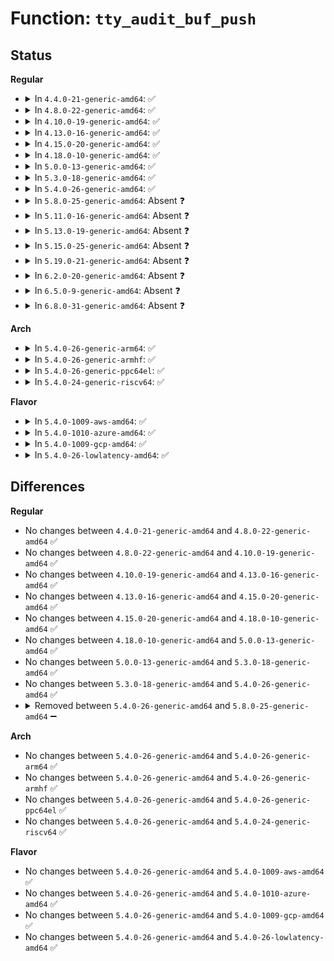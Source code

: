 # Function: <code>tty_audit_buf_push</code>

## Status
<b>Regular</b>
<ul>
<li>
<details>
<summary>In <code>4.4.0-21-generic-amd64</code>: ✅</summary>

```c
void tty_audit_buf_push(struct tty_audit_buf * buf)
```

```json
{
  "name": "tty_audit_buf_push",
  "collision_type": "Unique Static",
  "inline_type": "No",
  "funcs": [
    {
      "addr": 18446744071584010048,
      "name": "tty_audit_buf_push",
      "external": false,
      "loc": "drivers/tty/tty_audit.c:94",
      "file": "drivers/tty/tty_audit.c",
      "inline": "seen, unknown",
      "caller_inline": [],
      "caller_func": [
        "drivers/tty/tty_audit.c:tty_audit_exit",
        "drivers/tty/tty_audit.c:tty_audit_tiocsti",
        "drivers/tty/tty_audit.c:tty_audit_push_current",
        "drivers/tty/tty_audit.c:tty_audit_add_data",
        "drivers/tty/tty_audit.c:tty_audit_add_data",
        "drivers/tty/tty_audit.c:tty_audit_push"
      ]
    }
  ],
  "symbols": [
    {
      "addr": 18446744071584010048,
      "name": "tty_audit_buf_push",
      "section": ".text",
      "bind": "STB_LOCAL",
      "size": 75
    }
  ]
}
```
</details>
</li>
<li>
<details>
<summary>In <code>4.8.0-22-generic-amd64</code>: ✅</summary>

```c
void tty_audit_buf_push(struct tty_audit_buf * buf)
```

```json
{
  "name": "tty_audit_buf_push",
  "collision_type": "Unique Static",
  "inline_type": "No",
  "funcs": [
    {
      "addr": 18446744071584341824,
      "name": "tty_audit_buf_push",
      "external": false,
      "loc": "drivers/tty/tty_audit.c:93",
      "file": "drivers/tty/tty_audit.c",
      "inline": "seen, unknown",
      "caller_inline": [],
      "caller_func": [
        "drivers/tty/tty_audit.c:tty_audit_add_data",
        "drivers/tty/tty_audit.c:tty_audit_add_data",
        "drivers/tty/tty_audit.c:tty_audit_push",
        "drivers/tty/tty_audit.c:tty_audit_exit"
      ]
    }
  ],
  "symbols": [
    {
      "addr": 18446744071584341824,
      "name": "tty_audit_buf_push",
      "section": ".text",
      "bind": "STB_LOCAL",
      "size": 72
    }
  ]
}
```
</details>
</li>
<li>
<details>
<summary>In <code>4.10.0-19-generic-amd64</code>: ✅</summary>

```c
void tty_audit_buf_push(struct tty_audit_buf * buf)
```

```json
{
  "name": "tty_audit_buf_push",
  "collision_type": "Unique Static",
  "inline_type": "No",
  "funcs": [
    {
      "addr": 18446744071584523664,
      "name": "tty_audit_buf_push",
      "external": false,
      "loc": "drivers/tty/tty_audit.c:93",
      "file": "drivers/tty/tty_audit.c",
      "inline": "seen, unknown",
      "caller_inline": [],
      "caller_func": [
        "drivers/tty/tty_audit.c:tty_audit_add_data",
        "drivers/tty/tty_audit.c:tty_audit_add_data",
        "drivers/tty/tty_audit.c:tty_audit_push",
        "drivers/tty/tty_audit.c:tty_audit_exit"
      ]
    }
  ],
  "symbols": [
    {
      "addr": 18446744071584523664,
      "name": "tty_audit_buf_push",
      "section": ".text",
      "bind": "STB_LOCAL",
      "size": 72
    }
  ]
}
```
</details>
</li>
<li>
<details>
<summary>In <code>4.13.0-16-generic-amd64</code>: ✅</summary>

```c
void tty_audit_buf_push(struct tty_audit_buf * buf)
```

```json
{
  "name": "tty_audit_buf_push",
  "collision_type": "Unique Static",
  "inline_type": "No",
  "funcs": [
    {
      "addr": 18446744071584607152,
      "name": "tty_audit_buf_push",
      "external": false,
      "loc": "drivers/tty/tty_audit.c:93",
      "file": "drivers/tty/tty_audit.c",
      "inline": "seen, unknown",
      "caller_inline": [],
      "caller_func": [
        "drivers/tty/tty_audit.c:tty_audit_add_data",
        "drivers/tty/tty_audit.c:tty_audit_add_data",
        "drivers/tty/tty_audit.c:tty_audit_add_data",
        "drivers/tty/tty_audit.c:tty_audit_push",
        "drivers/tty/tty_audit.c:tty_audit_exit"
      ]
    }
  ],
  "symbols": [
    {
      "addr": 18446744071584607152,
      "name": "tty_audit_buf_push",
      "section": ".text",
      "bind": "STB_LOCAL",
      "size": 73
    }
  ]
}
```
</details>
</li>
<li>
<details>
<summary>In <code>4.15.0-20-generic-amd64</code>: ✅</summary>

```c
void tty_audit_buf_push(struct tty_audit_buf * buf)
```

```json
{
  "name": "tty_audit_buf_push",
  "collision_type": "Unique Static",
  "inline_type": "No",
  "funcs": [
    {
      "addr": 18446744071585019680,
      "name": "tty_audit_buf_push",
      "external": false,
      "loc": "drivers/tty/tty_audit.c:91",
      "file": "drivers/tty/tty_audit.c",
      "inline": "seen, unknown",
      "caller_inline": [],
      "caller_func": [
        "drivers/tty/tty_audit.c:tty_audit_add_data",
        "drivers/tty/tty_audit.c:tty_audit_add_data",
        "drivers/tty/tty_audit.c:tty_audit_add_data",
        "drivers/tty/tty_audit.c:tty_audit_push",
        "drivers/tty/tty_audit.c:tty_audit_exit"
      ]
    }
  ],
  "symbols": [
    {
      "addr": 18446744071585019680,
      "name": "tty_audit_buf_push",
      "section": ".text",
      "bind": "STB_LOCAL",
      "size": 73
    }
  ]
}
```
</details>
</li>
<li>
<details>
<summary>In <code>4.18.0-10-generic-amd64</code>: ✅</summary>

```c
void tty_audit_buf_push(struct tty_audit_buf * buf)
```

```json
{
  "name": "tty_audit_buf_push",
  "collision_type": "Unique Static",
  "inline_type": "No",
  "funcs": [
    {
      "addr": 18446744071585253888,
      "name": "tty_audit_buf_push",
      "external": false,
      "loc": "drivers/tty/tty_audit.c:91",
      "file": "drivers/tty/tty_audit.c",
      "inline": "seen, unknown",
      "caller_inline": [],
      "caller_func": [
        "drivers/tty/tty_audit.c:tty_audit_add_data",
        "drivers/tty/tty_audit.c:tty_audit_add_data",
        "drivers/tty/tty_audit.c:tty_audit_add_data",
        "drivers/tty/tty_audit.c:tty_audit_push",
        "drivers/tty/tty_audit.c:tty_audit_exit"
      ]
    }
  ],
  "symbols": [
    {
      "addr": 18446744071585253888,
      "name": "tty_audit_buf_push",
      "section": ".text",
      "bind": "STB_LOCAL",
      "size": 72
    }
  ]
}
```
</details>
</li>
<li>
<details>
<summary>In <code>5.0.0-13-generic-amd64</code>: ✅</summary>

```c
void tty_audit_buf_push(struct tty_audit_buf * buf)
```

```json
{
  "name": "tty_audit_buf_push",
  "collision_type": "Unique Static",
  "inline_type": "No",
  "funcs": [
    {
      "addr": 18446744071585373312,
      "name": "tty_audit_buf_push",
      "external": false,
      "loc": "drivers/tty/tty_audit.c:90",
      "file": "drivers/tty/tty_audit.c",
      "inline": "seen, unknown",
      "caller_inline": [],
      "caller_func": [
        "drivers/tty/tty_audit.c:tty_audit_add_data",
        "drivers/tty/tty_audit.c:tty_audit_add_data",
        "drivers/tty/tty_audit.c:tty_audit_add_data",
        "drivers/tty/tty_audit.c:tty_audit_push",
        "drivers/tty/tty_audit.c:tty_audit_exit"
      ]
    }
  ],
  "symbols": [
    {
      "addr": 18446744071585373312,
      "name": "tty_audit_buf_push",
      "section": ".text",
      "bind": "STB_LOCAL",
      "size": 72
    }
  ]
}
```
</details>
</li>
<li>
<details>
<summary>In <code>5.3.0-18-generic-amd64</code>: ✅</summary>

```c
void tty_audit_buf_push(struct tty_audit_buf * buf)
```

```json
{
  "name": "tty_audit_buf_push",
  "collision_type": "Unique Static",
  "inline_type": "No",
  "funcs": [
    {
      "addr": 18446744071585587104,
      "name": "tty_audit_buf_push",
      "external": false,
      "loc": "drivers/tty/tty_audit.c:90",
      "file": "drivers/tty/tty_audit.c",
      "inline": "seen, unknown",
      "caller_inline": [],
      "caller_func": [
        "drivers/tty/tty_audit.c:tty_audit_add_data",
        "drivers/tty/tty_audit.c:tty_audit_add_data",
        "drivers/tty/tty_audit.c:tty_audit_push",
        "drivers/tty/tty_audit.c:tty_audit_exit"
      ]
    }
  ],
  "symbols": [
    {
      "addr": 18446744071585587104,
      "name": "tty_audit_buf_push",
      "section": ".text",
      "bind": "STB_LOCAL",
      "size": 74
    }
  ]
}
```
</details>
</li>
<li>
<details>
<summary>In <code>5.4.0-26-generic-amd64</code>: ✅</summary>

```c
void tty_audit_buf_push(struct tty_audit_buf * buf)
```

```json
{
  "name": "tty_audit_buf_push",
  "collision_type": "Unique Static",
  "inline_type": "No",
  "funcs": [
    {
      "addr": 18446744071585728016,
      "name": "tty_audit_buf_push",
      "external": false,
      "loc": "drivers/tty/tty_audit.c:90",
      "file": "drivers/tty/tty_audit.c",
      "inline": "seen, unknown",
      "caller_inline": [],
      "caller_func": [
        "drivers/tty/tty_audit.c:tty_audit_add_data",
        "drivers/tty/tty_audit.c:tty_audit_add_data",
        "drivers/tty/tty_audit.c:tty_audit_push",
        "drivers/tty/tty_audit.c:tty_audit_exit"
      ]
    }
  ],
  "symbols": [
    {
      "addr": 18446744071585728016,
      "name": "tty_audit_buf_push",
      "section": ".text",
      "bind": "STB_LOCAL",
      "size": 74
    }
  ]
}
```
</details>
</li>
<li>
<details>
<summary>In <code>5.8.0-25-generic-amd64</code>: Absent ❓</summary>

```json
{
  "name": "tty_audit_buf_push",
  "collision_type": "Unique Static",
  "inline_type": "Full",
  "funcs": [
    {
      "addr": 18446744071586460064,
      "name": "tty_audit_buf_push",
      "external": false,
      "loc": "drivers/tty/tty_audit.c:90",
      "file": "drivers/tty/tty_audit.c",
      "inline": "not declared, inlined",
      "caller_inline": [
        "drivers/tty/tty_audit.c:tty_audit_add_data",
        "drivers/tty/tty_audit.c:tty_audit_add_data",
        "drivers/tty/tty_audit.c:tty_audit_push",
        "drivers/tty/tty_audit.c:tty_audit_exit"
      ],
      "caller_func": []
    }
  ],
  "symbols": []
}
```
</details>
</li>
<li>
<details>
<summary>In <code>5.11.0-16-generic-amd64</code>: Absent ❓</summary>

```json
{
  "name": "tty_audit_buf_push",
  "collision_type": "Unique Static",
  "inline_type": "Full",
  "funcs": [
    {
      "addr": 18446744071586574397,
      "name": "tty_audit_buf_push",
      "external": false,
      "loc": "drivers/tty/tty_audit.c:90",
      "file": "drivers/tty/tty_audit.c",
      "inline": "not declared, inlined",
      "caller_inline": [
        "drivers/tty/tty_audit.c:tty_audit_add_data",
        "drivers/tty/tty_audit.c:tty_audit_add_data",
        "drivers/tty/tty_audit.c:tty_audit_push",
        "drivers/tty/tty_audit.c:tty_audit_exit"
      ],
      "caller_func": []
    }
  ],
  "symbols": []
}
```
</details>
</li>
<li>
<details>
<summary>In <code>5.13.0-19-generic-amd64</code>: Absent ❓</summary>

```json
{
  "name": "tty_audit_buf_push",
  "collision_type": "Unique Static",
  "inline_type": "Full",
  "funcs": [
    {
      "addr": 18446744071586458998,
      "name": "tty_audit_buf_push",
      "external": false,
      "loc": "drivers/tty/tty_audit.c:91",
      "file": "drivers/tty/tty_audit.c",
      "inline": "not declared, inlined",
      "caller_inline": [
        "drivers/tty/tty_audit.c:tty_audit_add_data",
        "drivers/tty/tty_audit.c:tty_audit_add_data",
        "drivers/tty/tty_audit.c:tty_audit_push",
        "drivers/tty/tty_audit.c:tty_audit_exit"
      ],
      "caller_func": []
    }
  ],
  "symbols": []
}
```
</details>
</li>
<li>
<details>
<summary>In <code>5.15.0-25-generic-amd64</code>: Absent ❓</summary>

```json
{
  "name": "tty_audit_buf_push",
  "collision_type": "Unique Static",
  "inline_type": "Full",
  "funcs": [
    {
      "addr": 18446744071586985926,
      "name": "tty_audit_buf_push",
      "external": false,
      "loc": "drivers/tty/tty_audit.c:91",
      "file": "drivers/tty/tty_audit.c",
      "inline": "not declared, inlined",
      "caller_inline": [
        "drivers/tty/tty_audit.c:tty_audit_add_data",
        "drivers/tty/tty_audit.c:tty_audit_add_data",
        "drivers/tty/tty_audit.c:tty_audit_push",
        "drivers/tty/tty_audit.c:tty_audit_exit"
      ],
      "caller_func": []
    }
  ],
  "symbols": []
}
```
</details>
</li>
<li>
<details>
<summary>In <code>5.19.0-21-generic-amd64</code>: Absent ❓</summary>

```json
{
  "name": "tty_audit_buf_push",
  "collision_type": "Unique Static",
  "inline_type": "Full",
  "funcs": [
    {
      "addr": 18446744071588283389,
      "name": "tty_audit_buf_push",
      "external": false,
      "loc": "drivers/tty/tty_audit.c:91",
      "file": "drivers/tty/tty_audit.c",
      "inline": "not declared, inlined",
      "caller_inline": [
        "drivers/tty/tty_audit.c:tty_audit_add_data",
        "drivers/tty/tty_audit.c:tty_audit_add_data",
        "drivers/tty/tty_audit.c:tty_audit_push",
        "drivers/tty/tty_audit.c:tty_audit_exit"
      ],
      "caller_func": []
    }
  ],
  "symbols": []
}
```
</details>
</li>
<li>
<details>
<summary>In <code>6.2.0-20-generic-amd64</code>: Absent ❓</summary>

```json
{
  "name": "tty_audit_buf_push",
  "collision_type": "Unique Static",
  "inline_type": "Full",
  "funcs": [
    {
      "addr": 18446744071589699261,
      "name": "tty_audit_buf_push",
      "external": false,
      "loc": "drivers/tty/tty_audit.c:91",
      "file": "drivers/tty/tty_audit.c",
      "inline": "not declared, inlined",
      "caller_inline": [
        "drivers/tty/tty_audit.c:tty_audit_add_data",
        "drivers/tty/tty_audit.c:tty_audit_add_data",
        "drivers/tty/tty_audit.c:tty_audit_push",
        "drivers/tty/tty_audit.c:tty_audit_exit"
      ],
      "caller_func": []
    }
  ],
  "symbols": []
}
```
</details>
</li>
<li>
<details>
<summary>In <code>6.5.0-9-generic-amd64</code>: Absent ❓</summary>

```json
{
  "name": "tty_audit_buf_push",
  "collision_type": "Unique Static",
  "inline_type": "Full",
  "funcs": [
    {
      "addr": 18446744071590003914,
      "name": "tty_audit_buf_push",
      "external": false,
      "loc": "drivers/tty/tty_audit.c:91",
      "file": "drivers/tty/tty_audit.c",
      "inline": "not declared, inlined",
      "caller_inline": [
        "drivers/tty/tty_audit.c:tty_audit_add_data",
        "drivers/tty/tty_audit.c:tty_audit_add_data",
        "drivers/tty/tty_audit.c:tty_audit_push",
        "drivers/tty/tty_audit.c:tty_audit_exit"
      ],
      "caller_func": []
    }
  ],
  "symbols": []
}
```
</details>
</li>
<li>
<details>
<summary>In <code>6.8.0-31-generic-amd64</code>: Absent ❓</summary>

```json
{
  "name": "tty_audit_buf_push",
  "collision_type": "Unique Static",
  "inline_type": "Full",
  "funcs": [
    {
      "addr": 18446744071590342282,
      "name": "tty_audit_buf_push",
      "external": false,
      "loc": "drivers/tty/tty_audit.c:91",
      "file": "drivers/tty/tty_audit.c",
      "inline": "not declared, inlined",
      "caller_inline": [
        "drivers/tty/tty_audit.c:tty_audit_add_data",
        "drivers/tty/tty_audit.c:tty_audit_add_data",
        "drivers/tty/tty_audit.c:tty_audit_push",
        "drivers/tty/tty_audit.c:tty_audit_exit"
      ],
      "caller_func": []
    }
  ],
  "symbols": []
}
```
</details>
</li>
</ul>
<b>Arch</b>
<ul>
<li>
<details>
<summary>In <code>5.4.0-26-generic-arm64</code>: ✅</summary>

```c
void tty_audit_buf_push(struct tty_audit_buf * buf)
```

```json
{
  "name": "tty_audit_buf_push",
  "collision_type": "Unique Static",
  "inline_type": "No",
  "funcs": [
    {
      "addr": 18446603336498426744,
      "name": "tty_audit_buf_push",
      "external": false,
      "loc": "drivers/tty/tty_audit.c:90",
      "file": "drivers/tty/tty_audit.c",
      "inline": "seen, unknown",
      "caller_inline": [],
      "caller_func": [
        "drivers/tty/tty_audit.c:tty_audit_add_data",
        "drivers/tty/tty_audit.c:tty_audit_add_data",
        "drivers/tty/tty_audit.c:tty_audit_push",
        "drivers/tty/tty_audit.c:tty_audit_exit"
      ]
    }
  ],
  "symbols": [
    {
      "addr": 18446603336498426744,
      "name": "tty_audit_buf_push",
      "section": ".text",
      "bind": "STB_LOCAL",
      "size": 84
    }
  ]
}
```
</details>
</li>
<li>
<details>
<summary>In <code>5.4.0-26-generic-armhf</code>: ✅</summary>

```c
void tty_audit_buf_push(struct tty_audit_buf * buf)
```

```json
{
  "name": "tty_audit_buf_push",
  "collision_type": "Unique Static",
  "inline_type": "No",
  "funcs": [
    {
      "addr": 3231092856,
      "name": "tty_audit_buf_push",
      "external": false,
      "loc": "drivers/tty/tty_audit.c:90",
      "file": "drivers/tty/tty_audit.c",
      "inline": "seen, unknown",
      "caller_inline": [],
      "caller_func": [
        "drivers/tty/tty_audit.c:tty_audit_add_data",
        "drivers/tty/tty_audit.c:tty_audit_add_data",
        "drivers/tty/tty_audit.c:tty_audit_push",
        "drivers/tty/tty_audit.c:tty_audit_exit"
      ]
    }
  ],
  "symbols": [
    {
      "addr": 3231092856,
      "name": "tty_audit_buf_push",
      "section": ".text",
      "bind": "STB_LOCAL",
      "size": 96
    }
  ]
}
```
</details>
</li>
<li>
<details>
<summary>In <code>5.4.0-26-generic-ppc64el</code>: ✅</summary>

```c
void tty_audit_buf_push(struct tty_audit_buf * buf)
```

```json
{
  "name": "tty_audit_buf_push",
  "collision_type": "Unique Static",
  "inline_type": "No",
  "funcs": [
    {
      "addr": 13835058055291609440,
      "name": "tty_audit_buf_push",
      "external": false,
      "loc": "drivers/tty/tty_audit.c:90",
      "file": "drivers/tty/tty_audit.c",
      "inline": "seen, unknown",
      "caller_inline": [],
      "caller_func": [
        "drivers/tty/tty_audit.c:tty_audit_add_data",
        "drivers/tty/tty_audit.c:tty_audit_add_data",
        "drivers/tty/tty_audit.c:tty_audit_push",
        "drivers/tty/tty_audit.c:tty_audit_exit"
      ]
    }
  ],
  "symbols": [
    {
      "addr": 13835058055291609440,
      "name": "tty_audit_buf_push",
      "section": ".text",
      "bind": "STB_LOCAL",
      "size": 136
    }
  ]
}
```
</details>
</li>
<li>
<details>
<summary>In <code>5.4.0-24-generic-riscv64</code>: ✅</summary>

```c
void tty_audit_buf_push(struct tty_audit_buf * buf)
```

```json
{
  "name": "tty_audit_buf_push",
  "collision_type": "Unique Static",
  "inline_type": "No",
  "funcs": [
    {
      "addr": 18446743936276078218,
      "name": "tty_audit_buf_push",
      "external": false,
      "loc": "drivers/tty/tty_audit.c:90",
      "file": "drivers/tty/tty_audit.c",
      "inline": "seen, unknown",
      "caller_inline": [],
      "caller_func": [
        "drivers/tty/tty_audit.c:tty_audit_add_data",
        "drivers/tty/tty_audit.c:tty_audit_add_data",
        "drivers/tty/tty_audit.c:tty_audit_push",
        "drivers/tty/tty_audit.c:tty_audit_exit"
      ]
    }
  ],
  "symbols": [
    {
      "addr": 18446743936276078218,
      "name": "tty_audit_buf_push",
      "section": ".text",
      "bind": "STB_LOCAL",
      "size": 72
    }
  ]
}
```
</details>
</li>
</ul>
<b>Flavor</b>
<ul>
<li>
<details>
<summary>In <code>5.4.0-1009-aws-amd64</code>: ✅</summary>

```c
void tty_audit_buf_push(struct tty_audit_buf * buf)
```

```json
{
  "name": "tty_audit_buf_push",
  "collision_type": "Unique Static",
  "inline_type": "No",
  "funcs": [
    {
      "addr": 18446744071585489040,
      "name": "tty_audit_buf_push",
      "external": false,
      "loc": "drivers/tty/tty_audit.c:90",
      "file": "drivers/tty/tty_audit.c",
      "inline": "seen, unknown",
      "caller_inline": [],
      "caller_func": [
        "drivers/tty/tty_audit.c:tty_audit_add_data",
        "drivers/tty/tty_audit.c:tty_audit_add_data",
        "drivers/tty/tty_audit.c:tty_audit_push",
        "drivers/tty/tty_audit.c:tty_audit_exit"
      ]
    }
  ],
  "symbols": [
    {
      "addr": 18446744071585489040,
      "name": "tty_audit_buf_push",
      "section": ".text",
      "bind": "STB_LOCAL",
      "size": 74
    }
  ]
}
```
</details>
</li>
<li>
<details>
<summary>In <code>5.4.0-1010-azure-amd64</code>: ✅</summary>

```c
void tty_audit_buf_push(struct tty_audit_buf * buf)
```

```json
{
  "name": "tty_audit_buf_push",
  "collision_type": "Unique Static",
  "inline_type": "No",
  "funcs": [
    {
      "addr": 18446744071585358880,
      "name": "tty_audit_buf_push",
      "external": false,
      "loc": "drivers/tty/tty_audit.c:90",
      "file": "drivers/tty/tty_audit.c",
      "inline": "seen, unknown",
      "caller_inline": [],
      "caller_func": [
        "drivers/tty/tty_audit.c:tty_audit_add_data",
        "drivers/tty/tty_audit.c:tty_audit_add_data",
        "drivers/tty/tty_audit.c:tty_audit_push",
        "drivers/tty/tty_audit.c:tty_audit_exit"
      ]
    }
  ],
  "symbols": [
    {
      "addr": 18446744071585358880,
      "name": "tty_audit_buf_push",
      "section": ".text",
      "bind": "STB_LOCAL",
      "size": 74
    }
  ]
}
```
</details>
</li>
<li>
<details>
<summary>In <code>5.4.0-1009-gcp-amd64</code>: ✅</summary>

```c
void tty_audit_buf_push(struct tty_audit_buf * buf)
```

```json
{
  "name": "tty_audit_buf_push",
  "collision_type": "Unique Static",
  "inline_type": "No",
  "funcs": [
    {
      "addr": 18446744071585678416,
      "name": "tty_audit_buf_push",
      "external": false,
      "loc": "drivers/tty/tty_audit.c:90",
      "file": "drivers/tty/tty_audit.c",
      "inline": "seen, unknown",
      "caller_inline": [],
      "caller_func": [
        "drivers/tty/tty_audit.c:tty_audit_add_data",
        "drivers/tty/tty_audit.c:tty_audit_add_data",
        "drivers/tty/tty_audit.c:tty_audit_push",
        "drivers/tty/tty_audit.c:tty_audit_exit"
      ]
    }
  ],
  "symbols": [
    {
      "addr": 18446744071585678416,
      "name": "tty_audit_buf_push",
      "section": ".text",
      "bind": "STB_LOCAL",
      "size": 74
    }
  ]
}
```
</details>
</li>
<li>
<details>
<summary>In <code>5.4.0-26-lowlatency-amd64</code>: ✅</summary>

```c
void tty_audit_buf_push(struct tty_audit_buf * buf)
```

```json
{
  "name": "tty_audit_buf_push",
  "collision_type": "Unique Static",
  "inline_type": "No",
  "funcs": [
    {
      "addr": 18446744071585786464,
      "name": "tty_audit_buf_push",
      "external": false,
      "loc": "drivers/tty/tty_audit.c:90",
      "file": "drivers/tty/tty_audit.c",
      "inline": "seen, unknown",
      "caller_inline": [],
      "caller_func": [
        "drivers/tty/tty_audit.c:tty_audit_add_data",
        "drivers/tty/tty_audit.c:tty_audit_add_data",
        "drivers/tty/tty_audit.c:tty_audit_push",
        "drivers/tty/tty_audit.c:tty_audit_exit"
      ]
    }
  ],
  "symbols": [
    {
      "addr": 18446744071585786464,
      "name": "tty_audit_buf_push",
      "section": ".text",
      "bind": "STB_LOCAL",
      "size": 74
    }
  ]
}
```
</details>
</li>
</ul>

## Differences
<b>Regular</b>
<ul>
<li>
No changes between <code>4.4.0-21-generic-amd64</code> and <code>4.8.0-22-generic-amd64</code> ✅
</li>
<li>
No changes between <code>4.8.0-22-generic-amd64</code> and <code>4.10.0-19-generic-amd64</code> ✅
</li>
<li>
No changes between <code>4.10.0-19-generic-amd64</code> and <code>4.13.0-16-generic-amd64</code> ✅
</li>
<li>
No changes between <code>4.13.0-16-generic-amd64</code> and <code>4.15.0-20-generic-amd64</code> ✅
</li>
<li>
No changes between <code>4.15.0-20-generic-amd64</code> and <code>4.18.0-10-generic-amd64</code> ✅
</li>
<li>
No changes between <code>4.18.0-10-generic-amd64</code> and <code>5.0.0-13-generic-amd64</code> ✅
</li>
<li>
No changes between <code>5.0.0-13-generic-amd64</code> and <code>5.3.0-18-generic-amd64</code> ✅
</li>
<li>
No changes between <code>5.3.0-18-generic-amd64</code> and <code>5.4.0-26-generic-amd64</code> ✅
</li>
<li>
<details>
<summary>Removed between <code>5.4.0-26-generic-amd64</code> and <code>5.8.0-25-generic-amd64</code> ➖</summary>

```c
void tty_audit_buf_push(struct tty_audit_buf * buf)
```
</details>
</li>
</ul>
<b>Arch</b>
<ul>
<li>
No changes between <code>5.4.0-26-generic-amd64</code> and <code>5.4.0-26-generic-arm64</code> ✅
</li>
<li>
No changes between <code>5.4.0-26-generic-amd64</code> and <code>5.4.0-26-generic-armhf</code> ✅
</li>
<li>
No changes between <code>5.4.0-26-generic-amd64</code> and <code>5.4.0-26-generic-ppc64el</code> ✅
</li>
<li>
No changes between <code>5.4.0-26-generic-amd64</code> and <code>5.4.0-24-generic-riscv64</code> ✅
</li>
</ul>
<b>Flavor</b>
<ul>
<li>
No changes between <code>5.4.0-26-generic-amd64</code> and <code>5.4.0-1009-aws-amd64</code> ✅
</li>
<li>
No changes between <code>5.4.0-26-generic-amd64</code> and <code>5.4.0-1010-azure-amd64</code> ✅
</li>
<li>
No changes between <code>5.4.0-26-generic-amd64</code> and <code>5.4.0-1009-gcp-amd64</code> ✅
</li>
<li>
No changes between <code>5.4.0-26-generic-amd64</code> and <code>5.4.0-26-lowlatency-amd64</code> ✅
</li>
</ul>
